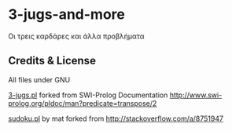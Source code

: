 # 3-jugs-and-more
Οι τρεις καρδάρες και άλλα προβλήματα


## Credits & License

All files under GNU

[3-jugs.pl](3-jugs.pl) forked from SWI-Prolog Documentation http://www.swi-prolog.org/pldoc/man?predicate=transpose/2

[sudoku.pl](sudoku.pl) by mat forked from http://stackoverflow.com/a/8751947
